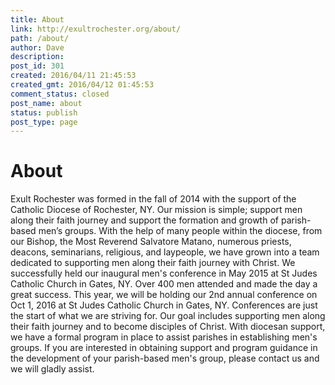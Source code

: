```yaml
---
title: About
link: http://exultrochester.org/about/
path: /about/
author: Dave
description:
post_id: 301
created: 2016/04/11 21:45:53
created_gmt: 2016/04/12 01:45:53
comment_status: closed
post_name: about
status: publish
post_type: page
---
```


# About

Exult Rochester was formed in the fall of 2014 with the support of the Catholic Diocese of Rochester, NY. Our mission is simple; support men along their faith journey and support the formation and growth of parish-based men’s groups. With the help of many people within the diocese, from our Bishop, the Most Reverend Salvatore Matano, numerous priests, deacons, seminarians, religious, and laypeople, we have grown into a team dedicated to supporting men along their faith journey with Christ. We successfully held our inaugural men's conference in May 2015 at St Judes Catholic Church in Gates, NY. Over 400 men attended and made the day a great success. This year, we will be holding our 2nd annual conference on Oct 1, 2016 at St Judes Catholic Church in Gates, NY. Conferences are just the start of what we are striving for. Our goal includes supporting men along their faith journey and to become disciples of Christ. With diocesan support, we have a formal program in place to assist parishes in establishing men's groups. If you are interested in obtaining support and program guidance in the development of your parish-based men's group, please contact us and we will gladly assist.

